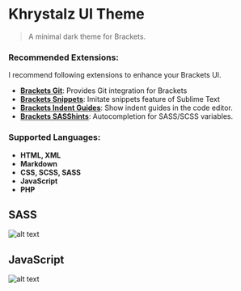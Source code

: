 Khrystalz UI Theme
==============================================

> A minimal dark theme for Brackets.


### Recommended Extensions:
I recommend following extensions to enhance your Brackets UI.

- [**Brackets Git**](https://github.com/zaggino/brackets-git): Provides Git integration for Brackets
- [**Brackets Snippets**](https://github.com/chuyik/brackets-snippets): Imitate snippets feature of Sublime Text
- [**Brackets Indent Guides**](https://github.com/lkcampbell/brackets-indent-guides): Show indent guides in the code editor.
- [**Brackets SASShints**](https://github.com/konstantinkobs/brackets-SASShints): Autocompletion for SASS/SCSS variables.


### Supported Languages:
- **HTML, XML**
- **Markdown**
- **CSS, SCSS, SASS**
- **JavaScript**
- **PHP**

## SASS
![alt text](https://raw.githubusercontent.com/khrystalz/khrystalz-ui/master/screenshots/sass.jpg "Khrystalz UI Theme SASS")

## JavaScript
![alt text](https://raw.githubusercontent.com/khrystalz/khrystalz-ui/master/screenshots/javascript.jpg "Khrystalz UI Theme JavaScript")
